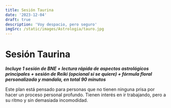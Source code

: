 ```yaml
---
title: Sesión Taurina
date: '2023-12-04'
draft: true
description: 'Voy despacio, pero seguro'
imgSrc: /static/images/Astrologia/tauro.jpg
---
```


# Sesión Taurina

**_Incluye 1 sesión de BNE + lectura rápida de aspectos astrológicos principales + sesión de Reiki (opcional si se quiere) + fórmula floral personalizada y mandala, en total 90 minutos_**

Este plan está pensado para personas que no tienen ninguna prisa por hacer un proceso personal profundo. Tienen interés en ir trabajando, pero a su ritmo y sin demasiada incomodidad.
